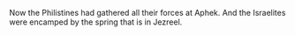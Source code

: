 Now the Philistines had gathered all their forces at Aphek. And the Israelites were encamped by the spring that is in Jezreel.
